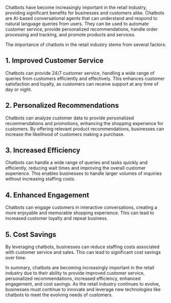 

Chatbots have become increasingly important in the retail industry, providing significant benefits for businesses and customers alike. Chatbots are AI-based conversational agents that can understand and respond to natural language queries from users. They can be used to automate customer service, provide personalized recommendations, handle order processing and tracking, and promote products and services.

The importance of chatbots in the retail industry stems from several factors:

## 1. Improved Customer Service

Chatbots can provide 24/7 customer service, handling a wide range of queries from customers efficiently and effectively. This enhances customer satisfaction and loyalty, as customers can receive support at any time of day or night.

## 2. Personalized Recommendations

Chatbots can analyze customer data to provide personalized recommendations and promotions, enhancing the shopping experience for customers. By offering relevant product recommendations, businesses can increase the likelihood of customers making a purchase.

## 3. Increased Efficiency

Chatbots can handle a wide range of queries and tasks quickly and efficiently, reducing wait times and improving the overall customer experience. This enables businesses to handle larger volumes of inquiries without increasing staffing costs.

## 4. Enhanced Engagement

Chatbots can engage customers in interactive conversations, creating a more enjoyable and memorable shopping experience. This can lead to increased customer loyalty and repeat business.

## 5. Cost Savings

By leveraging chatbots, businesses can reduce staffing costs associated with customer service and sales. This can lead to significant cost savings over time.

In summary, chatbots are becoming increasingly important in the retail industry due to their ability to provide improved customer service, personalized recommendations, increased efficiency, enhanced engagement, and cost savings. As the retail industry continues to evolve, businesses must continue to innovate and leverage new technologies like chatbots to meet the evolving needs of customers.

